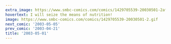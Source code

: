 ```yaml
---
extra_image: https://www.smbc-comics.com/comics/1429705539-20030501-2after.png
hovertext: I will seize the means of nutrition!
image: https://www.smbc-comics.com/comics/1429705539-20030501-2.gif
next_comic: '2003-05-05'
prev_comic: '2003-04-21'
title: '2003-05-01'
---
```


